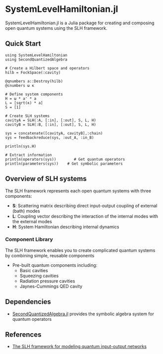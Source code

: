 # SystemLevelHamiltonian.jl

SystemLevelHamiltonian.jl is a Julia package for creating and composing open
quantum systems using the SLH framework. 

## Quick Start

```@example quick
using SystemLevelHamiltonian
using SecondQuantizedAlgebra

# Create a Hilbert space and operators
hilb = FockSpace(:cavity)

@qnumbers a::Destroy(hilb)
@cnumbers ω κ

# Define system components 
H = ω * a' * a
L = [sqrt(κ) * a]
S = [1]

# Create SLH systems
cavityA = SLH(:A, [:in], [:out], S, L, H)
cavityB = SLH(:B, [:in], [:out], S, L, H)

sys = concatenate([cavityA, cavityB],:chain)
sys = feedbackreduce(sys, :out_A, :in_B)

println(sys.H)

# Extract information
println(operators(sys))        # Get quantum operators
println(parameters(sys))    # Get symbolic parameters
```
## Overview of SLH systems

The SLH framework represents each open quantum systems with three components:
- **S**: Scattering matrix describing direct input-output coupling of external
  (bath) modes
- **L**: Coupling vector describing the interaction of the internal modes with
  the external modes 
- **H**: System Hamiltonian describing internal dynamics

### Component Library
The SLH framework enables you to create complicated quantum systems by combining
simple, reusable components
- Pre-built quantum components including:
  - Basic cavities
  - Squeezing cavities  
  - Radiation pressure cavities
  - Jaynes-Cummings QED cavity


## Dependencies

- [SecondQuantizedAlgebra.jl](https://github.com/qojulia/SecondQuantizedAlgebra.jl) provides the symbolic algebra system for quantum operators

## References

- [The SLH framework for modeling quantum input-output networks](https://arxiv.org/pdf/1611.00375)
